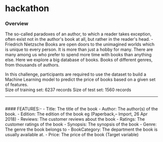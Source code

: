 # hackathon

### Overview <br>
<p>The so-called paradoxes of an author, to which a reader takes exception, often exist not in the author's book at all, but rather in the reader's head. - Friedrich Nietzsche Books are open doors to the unimagined worlds which is unique to every person. It is more than just a hobby for many. There are many among us who prefer to spend more time with books than anything else. Here we explore a big database of books. Books of different genres, from thousands of authors.</p> In this challenge, participants are required to use the dataset to build a Machine Learning model to predict the price of books based on a given set of features.<br> Size of training set: 6237 records Size of test set: 1560 records <br><hr> <br>
#### FEATURES:-
- Title: The title of the book 
- Author: The author(s) of the book.
- Edition: The edition of the book eg (Paperback,– Import, 26 Apr 2018) 
- Reviews: The customer reviews about the book 
- Ratings: The customer ratings of the book
- Synopsis: The synopsis of the book 
- Genre: The genre the book belongs to 
- BookCategory: The department the book is usually available at.
- Price: The price of the book (Target variable)

